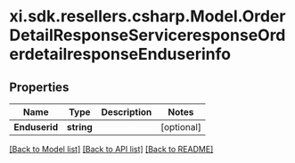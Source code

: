 # xi.sdk.resellers.csharp.Model.OrderDetailResponseServiceresponseOrderdetailresponseEnduserinfo

## Properties

Name | Type | Description | Notes
------------ | ------------- | ------------- | -------------
**Enduserid** | **string** |  | [optional] 

[[Back to Model list]](../README.md#documentation-for-models) [[Back to API list]](../README.md#documentation-for-api-endpoints) [[Back to README]](../README.md)

